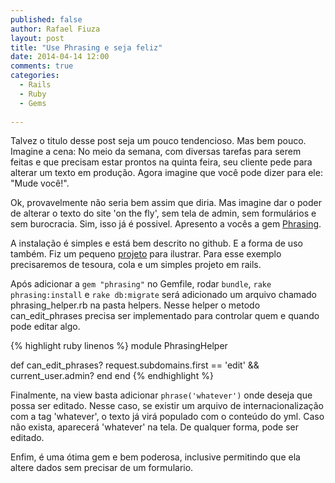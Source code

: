 ```yaml
---
published: false
author: Rafael Fiuza
layout: post
title: "Use Phrasing e seja feliz"
date: 2014-04-14 12:00
comments: true
categories:
  - Rails
  - Ruby
  - Gems
  
---
```


Talvez o titulo desse post seja um pouco tendencioso. Mas bem pouco.
Imagine a cena: No meio da semana, com diversas tarefas para serem feitas e que precisam estar prontos na quinta feira, seu cliente pede para alterar um texto em produção. Agora imagine que você pode dizer para ele: "Mude você!".

<!--more-->

Ok, provavelmente não seria bem assim que diria. Mas imagine dar o poder de alterar o texto do site 'on the fly', sem tela de admin, sem formulários e sem burocracia.
Sim, isso já é possivel. Apresento a vocês a gem [Phrasing](https://github.com/infinum/phrasing).


A instalação é simples e está bem descrito no github. E a forma de uso também. Fiz um pequeno [projeto](https://github.com/guiloyins/test-phrasing) para ilustrar.
Para esse exemplo precisaremos de tesoura, cola e um simples projeto em rails.

Após adicionar a `gem "phrasing"` no Gemfile, rodar `bundle`, `rake phrasing:install` e `rake db:migrate` será adicionado um arquivo chamado phrasing_helper.rb na pasta helpers. Nesse helper o metodo can_edit_phrases precisa ser implementado para controlar quem e quando pode editar algo.

{% highlight ruby linenos %}
module PhrasingHelper

  def can_edit_phrases?
    request.subdomains.first == 'edit' && current_user.admin?
  end
end
{% endhighlight %}

Finalmente, na view basta adicionar `phrase('whatever')` onde deseja que possa ser editado. Nesse caso, se existir um arquivo de internacionalização com a tag 'whatever', o texto já virá populado com o conteúdo do yml. Caso não exista, aparecerá 'whatever' na tela. De qualquer forma, pode ser editado.

Enfim, é uma ótima gem e bem poderosa, inclusive permitindo que ela altere dados sem precisar de um formulario.





